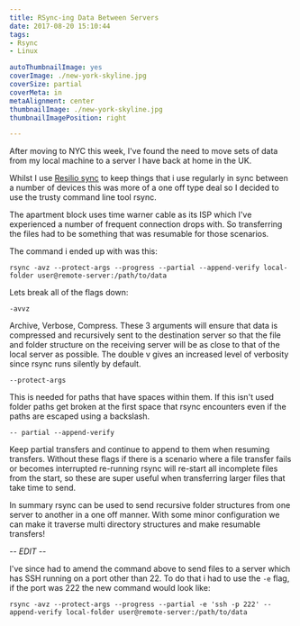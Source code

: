 ```yaml
---
title: RSync-ing Data Between Servers
date: 2017-08-20 15:10:44
tags:
- Rsync
- Linux

autoThumbnailImage: yes
coverImage: ./new-york-skyline.jpg
coverSize: partial
coverMeta: in
metaAlignment: center
thumbnailImage: ./new-york-skyline.jpg
thumbnailImagePosition: right

---
```

After moving to NYC this week, I've found the need to move sets of data from my local machine to a server I have back at home in the UK.

Whilst I use [Resilio sync](https://www.resilio.com/) to keep things that i use regularly in sync between a number of devices this was more of a one off type deal so I decided to use the trusty command line tool rsync.
<!-- more -->

The apartment block uses time warner cable as its ISP which I've experienced a number of frequent connection drops with. So transferring the files had to be something that was resumable for those scenarios.

The command i ended up with was this:

```
rsync -avz --protect-args --progress --partial --append-verify local-folder user@remote-server:/path/to/data
```

Lets break all of the flags down:

```
-avvz
```

Archive, Verbose, Compress. These 3 arguments will ensure that data is compressed and recursively sent to the destination server so that the file and folder structure on the receiving server will be as close to that of the local server as possible. The double v gives an increased level of verbosity since rsync runs silently by default.

```
--protect-args
```
This is needed for paths that have spaces within them. If this isn't used folder paths get broken at the first space that rsync encounters even if the paths are escaped using a backslash.

```
-- partial --append-verify
```
Keep partial transfers and continue to append to them when resuming transfers. Without these flags if there is a scenario where a file transfer fails or becomes interrupted re-running rsync will re-start all incomplete files from the start, so these are super useful when transferring larger files that take time to send.

In summary rsync can be used to send recursive folder structures from one server to another in a one off manner. With some minor configuration we can make it traverse multi directory structures and make resumable transfers!

*-- EDIT --*

I've since had to amend the command above to send files to a server which has SSH running on a port other than 22. To do that i had to use the `-e` flag, if the port was 222 the new command would look like:

```
rsync -avz --protect-args --progress --partial -e 'ssh -p 222' --append-verify local-folder user@remote-server:/path/to/data
```


